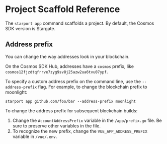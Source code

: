 # Project Scaffold Reference

The `starport app` command scaffolds a project. By default, the Cosmos SDK version is Stargate. <!-- what is a project? compared to a "blockchain" or "app" -->

## Address prefix

You can change the way addresses look in your blockchain.

On the Cosmos SDK Hub, addresses have a `cosmos` prefix, like `cosmos12fjzdtqfrrve7zyg9sv8j25azw2ua6tvu07ypf`.

To specify a custom address prefix on the command line, use the `--address-prefix` flag. For example, to change the blockchain prefix to moonlight:

```
starport app github.com/foo/bar --address-prefix moonlight
```

To change the address prefix for subsequent blockchain builds:

1. Change the `AccountAddressPrefix` variable in the `/app/prefix.go` file. Be sure to preserve other variables in the file.
2. To recognize the new prefix, change the `VUE_APP_ADDRESS_PREFIX` variable in `/vue/.env`.
